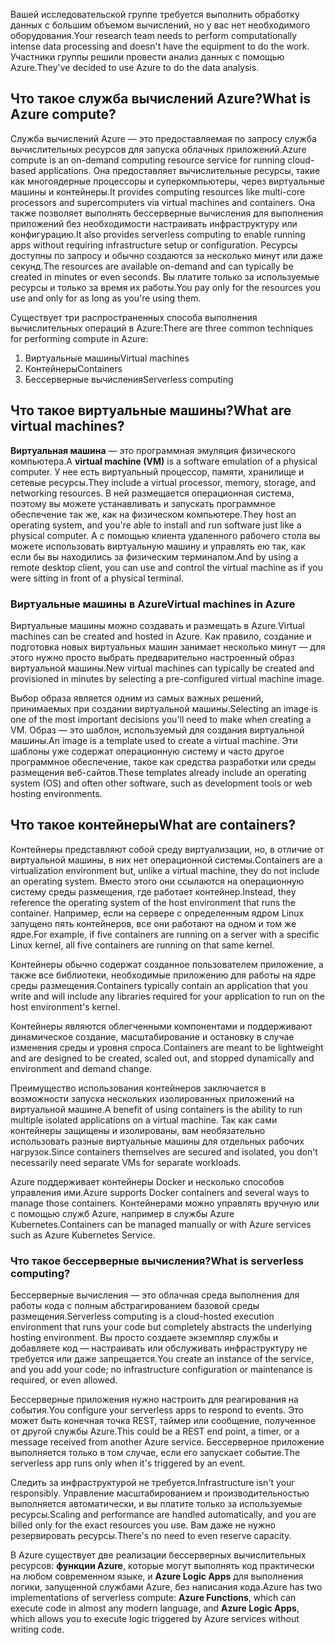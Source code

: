 <span data-ttu-id="68f3c-101">Вашей исследовательской группе требуется выполнить обработку данных с большим объемом вычислений, но у вас нет необходимого оборудования.</span><span class="sxs-lookup"><span data-stu-id="68f3c-101">Your research team needs to perform computationally intense data processing and doesn't have the equipment to do the work.</span></span> <span data-ttu-id="68f3c-102">Участники группы решили провести анализ данных с помощью Azure.</span><span class="sxs-lookup"><span data-stu-id="68f3c-102">They've decided to use Azure to do the data analysis.</span></span>

## <a name="what-is-azure-compute"></a><span data-ttu-id="68f3c-103">Что такое служба вычислений Azure?</span><span class="sxs-lookup"><span data-stu-id="68f3c-103">What is Azure compute?</span></span>
<span data-ttu-id="68f3c-104">Служба вычислений Azure — это предоставляемая по запросу служба вычислительных ресурсов для запуска облачных приложений.</span><span class="sxs-lookup"><span data-stu-id="68f3c-104">Azure compute is an on-demand computing resource service for running cloud-based applications.</span></span> <span data-ttu-id="68f3c-105">Она предоставляет вычислительные ресурсы, такие как многоядерные процессоры и суперкомпьютеры, через виртуальные машины и контейнеры.</span><span class="sxs-lookup"><span data-stu-id="68f3c-105">It provides computing resources like multi-core processors and supercomputers via virtual machines and containers.</span></span> <span data-ttu-id="68f3c-106">Она также позволяет выполнять бессерверные вычисления для выполнения приложений без необходимости настраивать инфраструктуру или конфигурацию.</span><span class="sxs-lookup"><span data-stu-id="68f3c-106">It also provides serverless computing to enable running apps without requiring infrastructure setup or configuration.</span></span> <span data-ttu-id="68f3c-107">Ресурсы доступны по запросу и обычно создаются за несколько минут или даже секунд.</span><span class="sxs-lookup"><span data-stu-id="68f3c-107">The resources are available on-demand and can typically be created in minutes or even seconds.</span></span> <span data-ttu-id="68f3c-108">Вы платите только за используемые ресурсы и только за время их работы.</span><span class="sxs-lookup"><span data-stu-id="68f3c-108">You pay only for the resources you use and only for as long as you're using them.</span></span>

<span data-ttu-id="68f3c-109">Существует три распространенных способа выполнения вычислительных операций в Azure:</span><span class="sxs-lookup"><span data-stu-id="68f3c-109">There are three common techniques for performing compute in Azure:</span></span>
1. <span data-ttu-id="68f3c-110">Виртуальные машины</span><span class="sxs-lookup"><span data-stu-id="68f3c-110">Virtual machines</span></span>
1. <span data-ttu-id="68f3c-111">Контейнеры</span><span class="sxs-lookup"><span data-stu-id="68f3c-111">Containers</span></span>
1. <span data-ttu-id="68f3c-112">Бессерверные вычисления</span><span class="sxs-lookup"><span data-stu-id="68f3c-112">Serverless computing</span></span>

## <a name="what-are-virtual-machines"></a><span data-ttu-id="68f3c-113">Что такое виртуальные машины?</span><span class="sxs-lookup"><span data-stu-id="68f3c-113">What are virtual machines?</span></span>

<span data-ttu-id="68f3c-114">**Виртуальная машина** — это программная эмуляция физического компьютера.</span><span class="sxs-lookup"><span data-stu-id="68f3c-114">A **virtual machine (VM)** is a software emulation of a physical computer.</span></span> <span data-ttu-id="68f3c-115">У нее есть виртуальный процессор, памяти, хранилище и сетевые ресурсы.</span><span class="sxs-lookup"><span data-stu-id="68f3c-115">They include a virtual processor, memory, storage, and networking resources.</span></span> <span data-ttu-id="68f3c-116">В ней размещается операционная система, поэтому вы можете устанавливать и запускать программное обеспечение так же, как на физическом компьютере.</span><span class="sxs-lookup"><span data-stu-id="68f3c-116">They host an operating system, and you're able to install and run software just like a physical computer.</span></span> <span data-ttu-id="68f3c-117">А с помощью клиента удаленного рабочего стола вы можете использовать виртуальную машину и управлять ею так, как если бы вы находились за физическим терминалом.</span><span class="sxs-lookup"><span data-stu-id="68f3c-117">And by using a remote desktop client, you can use and control the virtual machine as if you were sitting in front of a physical terminal.</span></span>

### <a name="virtual-machines-in-azure"></a><span data-ttu-id="68f3c-118">Виртуальные машины в Azure</span><span class="sxs-lookup"><span data-stu-id="68f3c-118">Virtual machines in Azure</span></span>

<span data-ttu-id="68f3c-119">Виртуальные машины можно создавать и размещать в Azure.</span><span class="sxs-lookup"><span data-stu-id="68f3c-119">Virtual machines can be created and hosted in Azure.</span></span> <span data-ttu-id="68f3c-120">Как правило, создание и подготовка новых виртуальных машин занимает несколько минут — для этого нужно просто выбрать предварительно настроенный образ виртуальной машины.</span><span class="sxs-lookup"><span data-stu-id="68f3c-120">New virtual machines can typically be created and provisioned in minutes by selecting a pre-configured virtual machine image.</span></span>

<span data-ttu-id="68f3c-121">Выбор образа является одним из самых важных решений, принимаемых при создании виртуальной машины.</span><span class="sxs-lookup"><span data-stu-id="68f3c-121">Selecting an image is one of the most important decisions you'll need to make when creating a VM.</span></span> <span data-ttu-id="68f3c-122">Образ — это шаблон, используемый для создания виртуальной машины.</span><span class="sxs-lookup"><span data-stu-id="68f3c-122">An image is a template used to create a virtual machine.</span></span> <span data-ttu-id="68f3c-123">Эти шаблоны уже содержат операционную систему и часто другое программное обеспечение, такое как средства разработки или среды размещения веб-сайтов.</span><span class="sxs-lookup"><span data-stu-id="68f3c-123">These templates already include an operating system (OS) and often other software, such as development tools or web hosting environments.</span></span>

## <a name="what-are-containers"></a><span data-ttu-id="68f3c-124">Что такое контейнеры</span><span class="sxs-lookup"><span data-stu-id="68f3c-124">What are containers?</span></span>

<span data-ttu-id="68f3c-125">Контейнеры представляют собой среду виртуализации, но, в отличие от виртуальной машины, в них нет операционной системы.</span><span class="sxs-lookup"><span data-stu-id="68f3c-125">Containers are a virtualization environment but, unlike a virtual machine, they do not include an operating system.</span></span> <span data-ttu-id="68f3c-126">Вместо этого они ссылаются на операционную систему среды размещения, где работает контейнер.</span><span class="sxs-lookup"><span data-stu-id="68f3c-126">Instead, they reference the operating system of the host environment that runs the container.</span></span> <span data-ttu-id="68f3c-127">Например, если на сервере с определенным ядром Linux запущено пять контейнеров, все они работают на одном и том же ядре.</span><span class="sxs-lookup"><span data-stu-id="68f3c-127">For example, if five containers are running on a server with a specific Linux kernel, all five containers are running on that same kernel.</span></span> 

<span data-ttu-id="68f3c-128">Контейнеры обычно содержат созданное пользователем приложение, а также все библиотеки, необходимые приложению для работы на ядре среды размещения.</span><span class="sxs-lookup"><span data-stu-id="68f3c-128">Containers typically contain an application that you write and will include any libraries required for your application to run on the host environment's kernel.</span></span> 

<span data-ttu-id="68f3c-129">Контейнеры являются облегченными компонентами и поддерживают динамическое создание, масштабирование и остановку в случае изменения среды и уровня спроса.</span><span class="sxs-lookup"><span data-stu-id="68f3c-129">Containers are meant to be lightweight and are designed to be created, scaled out, and stopped dynamically and environment and demand change.</span></span>

<span data-ttu-id="68f3c-130">Преимущество использования контейнеров заключается в возможности запуска нескольких изолированных приложений на виртуальной машине.</span><span class="sxs-lookup"><span data-stu-id="68f3c-130">A benefit of using containers is the ability to run multiple isolated applications on a virtual machine.</span></span> <span data-ttu-id="68f3c-131">Так как сами контейнеры защищены и изолированы, вам необязательно использовать разные виртуальные машины для отдельных рабочих нагрузок.</span><span class="sxs-lookup"><span data-stu-id="68f3c-131">Since containers themselves are secured and isolated, you don't necessarily need separate VMs for separate workloads.</span></span>

<span data-ttu-id="68f3c-132">Azure поддерживает контейнеры Docker и несколько способов управления ими.</span><span class="sxs-lookup"><span data-stu-id="68f3c-132">Azure supports Docker containers and several ways to manage those containers.</span></span> <span data-ttu-id="68f3c-133">Контейнерами можно управлять вручную или с помощью служб Azure, например в службы Azure Kubernetes.</span><span class="sxs-lookup"><span data-stu-id="68f3c-133">Containers can be managed manually or with Azure services such as Azure Kubernetes Service.</span></span>

### <a name="what-is-serverless-computing"></a><span data-ttu-id="68f3c-134">Что такое бессерверные вычисления?</span><span class="sxs-lookup"><span data-stu-id="68f3c-134">What is serverless computing?</span></span>

<span data-ttu-id="68f3c-135">Бессерверные вычисления — это облачная среда выполнения для работы кода с полным абстрагированием базовой среды размещения.</span><span class="sxs-lookup"><span data-stu-id="68f3c-135">Serverless computing is a cloud-hosted execution environment that runs your code but completely abstracts the underlying hosting environment.</span></span> <span data-ttu-id="68f3c-136">Вы просто создаете экземпляр службы и добавляете код — настраивать или обслуживать инфраструктуру не требуется или даже запрещается.</span><span class="sxs-lookup"><span data-stu-id="68f3c-136">You create an instance of the service, and you add your code; no infrastructure configuration or maintenance is required, or even allowed.</span></span>

<span data-ttu-id="68f3c-137">Бессерверные приложения нужно настроить для реагирования на события.</span><span class="sxs-lookup"><span data-stu-id="68f3c-137">You configure your serverless apps to respond to events.</span></span> <span data-ttu-id="68f3c-138">Это может быть конечная точка REST, таймер или сообщение, полученное от другой службы Azure.</span><span class="sxs-lookup"><span data-stu-id="68f3c-138">This could be a REST end point, a timer, or a message received from another Azure service.</span></span> <span data-ttu-id="68f3c-139">Бессерверное приложение выполняется только в том случае, если его запускает событие.</span><span class="sxs-lookup"><span data-stu-id="68f3c-139">The serverless app runs only when it's triggered by an event.</span></span> 

<span data-ttu-id="68f3c-140">Следить за инфраструктурой не требуется.</span><span class="sxs-lookup"><span data-stu-id="68f3c-140">Infrastructure isn't your responsibly.</span></span> <span data-ttu-id="68f3c-141">Управление масштабированием и производительностью выполняется автоматически, и вы платите только за используемые ресурсы.</span><span class="sxs-lookup"><span data-stu-id="68f3c-141">Scaling and performance are handled automatically, and you are billed only for the exact resources you use.</span></span> <span data-ttu-id="68f3c-142">Вам даже не нужно резервировать ресурсы.</span><span class="sxs-lookup"><span data-stu-id="68f3c-142">There's no need to even reserve capacity.</span></span>

<span data-ttu-id="68f3c-143">В Azure существует две реализации бессерверных вычислительных ресурсов: **функции Azure**, которые могут выполнять код практически на любом современном языке, и **Azure Logic Apps** для выполнения логики, запущенной службами Azure, без написания кода.</span><span class="sxs-lookup"><span data-stu-id="68f3c-143">Azure has two implementations of serverless compute: **Azure Functions**, which can execute code in almost any modern language, and **Azure Logic Apps**, which allows you to execute logic triggered by Azure services without writing code.</span></span>
